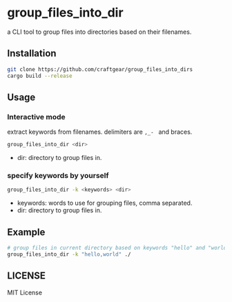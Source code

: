 # group_files_into_dir

a CLI tool to group files into directories based on their filenames.

## Installation

```bash
git clone https://github.com/craftgear/group_files_into_dirs
cargo build --release
```

## Usage

### Interactive mode

extract keywords from filenames.
delimiters are `,_- ` and braces.

```bash
group_files_into_dir <dir>
```

- dir: directory to group files in.

### specify keywords by yourself

```bash
group_files_into_dir -k <keywords> <dir> 
```

- keywords: words to use for grouping files, comma separated.
- dir: directory to group files in.

## Example

```bash
# group files in current directory based on keywords "hello" and "world"
group_files_into_dir -k "hello,world" ./
```

## LICENSE
MIT License

